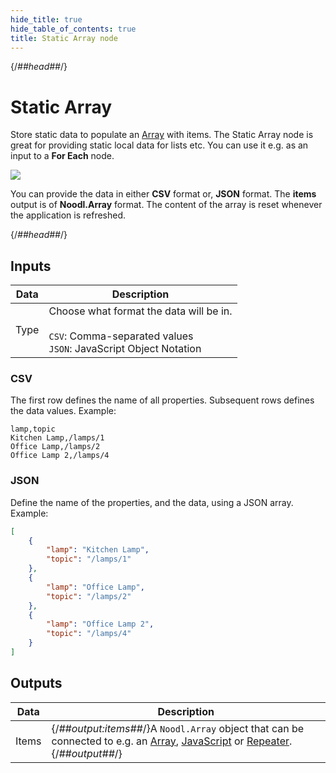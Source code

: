 ```yaml
---
hide_title: true
hide_table_of_contents: true
title: Static Array node
---
```


{/*##head##*/}

# Static Array

Store static data to populate an [Array](/nodes/data/array/array-node) with items. The Static Array node is great for providing static local data for lists etc. You can use it e.g. as an input to a **For Each** node.

<div className="ndl-image-with-background l">

![](/nodes/data/array/static-array/static-array-1.png)

</div>

You can provide the data in either **CSV** format or, **JSON** format. The **items** output is of **Noodl.Array** format.
The content of the array is reset whenever the application is refreshed.

{/*##head##*/}

## Inputs

| Data                                   | Description                                                                                                           |
| -------------------------------------- | --------------------------------------------------------------------------------------------------------------------- |
| <span className="ndl-data">Type</span> | Choose what format the data will be in.<br/><br/>`CSV`: Comma-separated values<br/>`JSON`: JavaScript Object Notation |

### CSV

The first row defines the name of all properties. Subsequent rows defines the data values.
Example:

```
lamp,topic
Kitchen Lamp,/lamps/1
Office Lamp,/lamps/2
Office Lamp 2,/lamps/4
```

### JSON

Define the name of the properties, and the data, using a JSON array.
Example:

```json
[
    {
        "lamp": "Kitchen Lamp",
        "topic": "/lamps/1"
    },
    {
        "lamp": "Office Lamp",
        "topic": "/lamps/2"
    },
    {
        "lamp": "Office Lamp 2",
        "topic": "/lamps/4"
    }
]
```

## Outputs

| Data                                    | Description                                                                                                                                                                                                                   |
| --------------------------------------- | ----------------------------------------------------------------------------------------------------------------------------------------------------------------------------------------------------------------------------- |
| <span className="ndl-data">Items</span> | {/*##output:items##*/}A `Noodl.Array` object that can be connected to e.g. an [Array](/nodes/data/array/array-node), [JavaScript](/docs/guides/business-logic/javascript) or [Repeater](/nodes/ui-controls/repeater).{/*##output##*/} |
